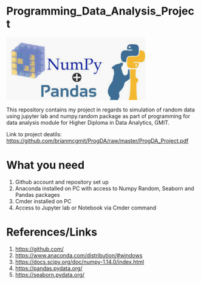 # Programming_Data_Analysis_Project

![](Pic.PNG)

This repository contains my project in regards to simulation of random data using jupyter lab and numpy.random package as part of programming for data analysis module for Higher Diploma in Data Analytics, GMIT.

Link to project deatils: https://github.com/brianmcgmit/ProgDA/raw/master/ProgDA_Project.pdf

# What you need

1. Github account and repository set up
2. Anaconda installed on PC with access to Numpy Random, Seaborn and Pandas packages
3. Cmder installed on PC
4. Access to Jupyter lab or Notebook via Cmder command


# References/Links

1. https://github.com/
2. https://www.anaconda.com/distribution/#windows
3. https://docs.scipy.org/doc/numpy-1.14.0/index.html
4. https://pandas.pydata.org/
5. https://seaborn.pydata.org/